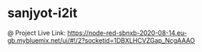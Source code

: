 # sanjyot-i2it
@ Project Live Link: https://node-red-sbnxb-2020-08-14.eu-gb.mybluemix.net/ui/#!/2?socketid=1DBXLHCVZGap_NcgAAAO
